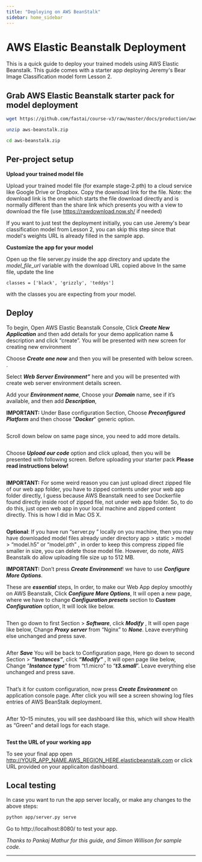 ```yaml
---
title: "Deploying on AWS BeanStalk"
sidebar: home_sidebar
---
```


# AWS Elastic Beanstalk Deployment

This is a quick guide to deploy your trained models using AWS Elastic Beanstalk. This guide comes with a starter app deploying Jeremy's Bear Image Classification model form Lesson 2.

## Grab AWS Elastic Beanstalk starter pack for model deployment

```bash
wget https://github.com/fastai/course-v3/raw/master/docs/production/aws-beanstalk.zip

unzip aws-beanstalk.zip

cd aws-beanstalk.zip
```

## Per-project setup

**Upload your trained model file**

Upload your trained model file (for example stage-2.pth) to a cloud service like Google Drive or Dropbox. Copy the download link for the file. Note: the download link is the one which starts the file download directly and is normally different than the share link which presents you with a view to download the file (use https://rawdownload.now.sh/ if needed)

If you want to just test the deployment initially, you can use Jeremy's bear classification model from Lesson 2, you can skip this step since that model's weights URL is already filled in the sample app.


**Customize the app for your model**

Open up the file server.py inside the app directory and update the *model_file_url* variable with the download URL copied above
In the same file, update the line

`classes = ['black', 'grizzly', 'teddys']` 

with the classes you are expecting from your model.


## Deploy

To begin, Open AWS Elastic Beanstalk Console, Click ***Create New Application*** and then add details for your demo application name & description and click “create”. You will be presented with new screen for creating new environment
<img alt="" src="https://cdn-images-1.medium.com/max/1600/1*quAQHRvOIMAk0Mk65HZFlw.png" class="screenshot">


Choose ***Create one now*** and then you will be presented with below screen. .
<img alt="" src="https://cdn-images-1.medium.com/max/1600/1*lHQAyoAtdvAgVViIPvLikg.png" class="screenshot">

Select ***Web Server Environment”*** here and you will be presented with create web server environment details screen.
<img alt="" src="https://cdn-images-1.medium.com/max/1600/1*XdBeWqjKIXi8NR2GRrG5lg.png" class="screenshot">

Add your ***Environment name***, Choose your ***Domain*** name, see if it’s available, and then add ***Description***, 

**IMPORTANT:** Under Base configuration Section, Choose ***Preconfigured Platform*** and then choose "***Docker***" generic option.

<img alt="" src="https://cdn-images-1.medium.com/max/1600/1*vn8LQgQhcmjC4rAwGPPGUA.png" class="screenshot">

Scroll down below on same page since, you need to add more details.

<img alt="" src="https://cdn-images-1.medium.com/max/1600/1*djdzftgYq0GVJTCrZ32SnQ.png" class="screenshot">

Choose ***Upload our code*** option and click upload, then you will be presented with following screen. Before uploading your starter pack **Please read instructions below!**

<img alt="" src="https://cdn-images-1.medium.com/max/1600/1*dSCUOfueGR9x1Yvc9wtSiw.png" class="screenshot">

**IMPORTANT:** For some weird reason you can just upload direct zipped file of our web app folder, you have to zipped contents under your web app folder directly, I guess because AWS Beanstalk need to see Dockerfile found directly inside root of zipped file, not under web app folder. So, to do do this, just open web app in your local machine and zipped content directly. This is how I did in Mac OS X.

<img alt="" src="https://cdn-images-1.medium.com/max/1600/1*gteqrx77ZiN2_931tlcyQQ.png" class="screenshot">

**Optional**: If you have run “server.py ” locally on you machine, then you may have downloaded model files already under directory app > static > model > “model.h5” or “model.pth” , in order to keep this compress zipped file smaller in size, you can delete those model file. However, do note, AWS Beanstalk do allow uploading file size up to 512 MB.

**IMPORTANT:** Don’t press ***Create Environment***! we have to use ***Configure More Options***.
<img alt="" src="https://cdn-images-1.medium.com/max/1600/1*5NFRFo5p3ZOduJHFOkQewA.png" class="screenshot">

These are ***essential*** steps, In order, to make our Web App deploy smoothly on AWS Beanstalk, Click ***Configure More Options***, It will open a new page, where we have to change ***Configuration presets*** section to ***Custom Configuration*** option, It will look like below.

<img alt="" src="https://cdn-images-1.medium.com/max/1600/1*eWV0eihm4CusaFz7b0dogw.png" class="screenshot">

Then go down to first Section > ***Software***, click ***Modify*** , It will open page like below, Change ***Proxy server*** from “Nginx” to ***None***. Leave everything else unchanged and press save.

<img alt="" src="https://cdn-images-1.medium.com/max/1600/1*ONxjzSZGhCq459dkyZROhw.png" class="screenshot">


After ***Save*** You will be back to Configuration page, Here go down to second Section > ***“Instances”***, click ***“Modify”*** , It will open page like below, Change “***Instance type***” from “t1.micro” to “***t3.small***”. Leave everything else unchanged and press save.

<img alt="" src="https://cdn-images-1.medium.com/max/1600/1*fOlaVJrC1XN708Cb1zkSWQ.png" class="screenshot">

That’s it for custom configuration, now press ***Create Environment*** on application console page. After click you will see a screen showing log files entries of AWS BeanStalk deployment. 

<img alt="" src="https://cdn-images-1.medium.com/max/1600/1*LStNH3er7EDPDHeHbElA8g.png" class="screenshot">

After 10–15 minutes, you will see dashboard like this, which will show Health as “Green” and detail logs for each stage.

<img alt="" src="https://cdn-images-1.medium.com/max/1600/1*yylhjLktaLDqGPnVAty0Yg.png" class="screenshot">


**Test the URL of your working app**

To see your final app open http://YOUR_APP_NAME.AWS_REGION_HERE.elasticbeanstalk.com or click URL provided on your applicaiton dashboard.


## Local testing
In case you want to run the app server locally, or make any changes to the above steps:

```bash
python app/server.py serve
```


Go to http://localhost:8080/ to test your app.


*Thanks to Pankaj Mathur for this guide, and Simon Willison for sample code.*

---
